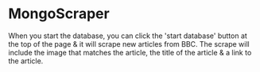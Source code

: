 # MongoScraper
When you start the database, you can click the 'start database' button at the top of the page & it will scrape new articles from BBC. The scrape will include the image that matches the article, the title of the article & a link to the article.